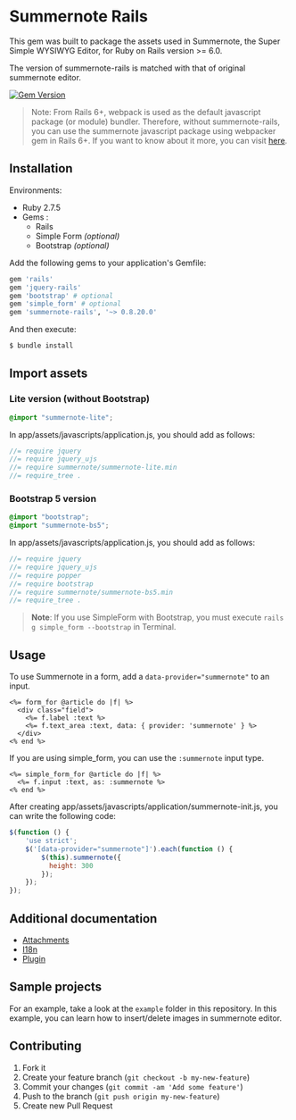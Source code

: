 # Summernote Rails

This gem was built to package the assets used in Summernote, the Super Simple WYSIWYG Editor, for Ruby on Rails version >= 6.0.

The version of summernote-rails is matched with that of original summernote editor.

[![Gem Version](https://badge.fury.io/rb/summernote-rails.svg)](https://badge.fury.io/rb/summernote-rails)

> Note: From Rails 6+, webpack is used as the default javascript package (or module) bundler. Therefore, without summernote-rails, you can use the summernote javascript package using webpacker gem in Rails 6+. If you want to know about it more, you can visit [here](https://github.com/luciuschoi/welcome_rails6/tree/features/summernote#5-summernote).

## Installation

Environments:
- Ruby 2.7.5
- Gems :
  - Rails
  - Simple Form *(optional)*
  - Bootstrap *(optional)*

Add the following gems to your application's Gemfile:

```ruby
gem 'rails'
gem 'jquery-rails'
gem 'bootstrap' # optional
gem 'simple_form' # optional
gem 'summernote-rails', '~> 0.8.20.0'
```

And then execute:

```bash
$ bundle install
```

## Import assets

### Lite version (without Bootstrap)

```scss
@import "summernote-lite";
```

In app/assets/javascripts/application.js, you should add as follows:

```javascript
//= require jquery
//= require jquery_ujs
//= require summernote/summernote-lite.min
//= require_tree .
```

### Bootstrap 5 version

```scss
@import "bootstrap";
@import "summernote-bs5";
```

In app/assets/javascripts/application.js, you should add as follows:

```javascript
//= require jquery
//= require jquery_ujs
//= require popper
//= require bootstrap
//= require summernote/summernote-bs5.min
//= require_tree .
```

> **Note**: If you use SimpleForm with Bootstrap, you must execute `rails g simple_form --bootstrap` in Terminal.

## Usage

To use Summernote in a form, add a `data-provider="summernote"` to an input.

```erb
<%= form_for @article do |f| %>
  <div class="field">
    <%= f.label :text %>
    <%= f.text_area :text, data: { provider: 'summernote' } %>
  </div>
<% end %>
```

If you are using simple_form, you can use the `:summernote` input type.

```erb
<%= simple_form_for @article do |f| %>
  <%= f.input :text, as: :summernote %>
<% end %>
```

After creating app/assets/javascripts/application/summernote-init.js, you can write the following code:

```javascript
$(function () {
    'use strict';
    $('[data-provider="summernote"]').each(function () {
        $(this).summernote({
          height: 300
        });
    });
});
```

## Additional documentation

- [Attachments](docs/active_storage.md)
- [I18n](docs/i18n.md)
- [Plugin](docs/i18n.md)

## Sample projects

For an example, take a look at the `example` folder in this repository.
In this example, you can learn how to insert/delete images in summernote editor.

## Contributing

1. Fork it
2. Create your feature branch (`git checkout -b my-new-feature`)
3. Commit your changes (`git commit -am 'Add some feature'`)
4. Push to the branch (`git push origin my-new-feature`)
5. Create new Pull Request
